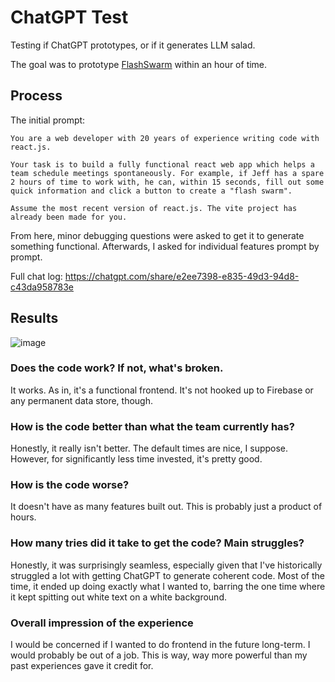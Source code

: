 # ChatGPT Test

Testing if ChatGPT prototypes, or if it generates LLM salad.

The goal was to prototype [FlashSwarm](https://github.com/394-s24/FlashSwarm) within an hour of time.

## Process

The initial prompt:
```
You are a web developer with 20 years of experience writing code with react.js.

Your task is to build a fully functional react web app which helps a team schedule meetings spontaneously. For example, if Jeff has a spare 2 hours of time to work with, he can, within 15 seconds, fill out some quick information and click a button to create a "flash swarm".

Assume the most recent version of react.js. The vite project has already been made for you.
```

From here, minor debugging questions were asked to get it to generate something functional. Afterwards, I asked for individual features prompt by prompt.

Full chat log: https://chatgpt.com/share/e2ee7398-e835-49d3-94d8-c43da958783e

## Results

![image](https://github.com/Golf0ned/cs394-chatgpt-test/assets/60253050/19a716d4-4df2-4e47-9487-adba760fe0e7)

### Does the code work? If not, what's broken.
It works. As in, it's a functional frontend. It's not hooked up to Firebase or any permanent data store, though.
### How is the code better than what the team currently has?
Honestly, it really isn't better. The default times are nice, I suppose. However, for significantly less time invested, it's pretty good.
### How is the code worse?
It doesn't have as many features built out. This is probably just a product of hours.
### How many tries did it take to get the code? Main struggles?
Honestly, it was surprisingly seamless, especially given that I've historically struggled a lot with getting ChatGPT to generate coherent code. Most of the time, it ended up doing exactly what I wanted to, barring the one time where it kept spitting out white text on a white background.
### Overall impression of the experience
I would be concerned if I wanted to do frontend in the future long-term. I would probably be out of a job. This is way, way more powerful than my past experiences gave it credit for.
